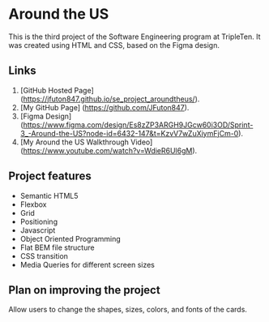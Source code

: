 # Around the US

This is the third project of the Software Engineering program at TripleTen. It was created using HTML and CSS, based on the Figma design.

## Links

1. [GitHub Hosted Page] (https://jfuton847.github.io/se_project_aroundtheus/).
2. [My GitHub Page] (https://github.com/JFuton847).
3. [Figma Design] (https://www.figma.com/design/Es8zZP3ARGH9JGcw60i3OD/Sprint-3_-Around-the-US?node-id=6432-147&t=KzvV7wZuXiymFjCm-0).
4. [My Around the US Walkthrough Video] (https://www.youtube.com/watch?v=WdieR6Ul6gM).

## Project features

- Semantic HTML5
- Flexbox
- Grid
- Positioning
- Javascript
- Object Oriented Programming
- Flat BEM file structure
- CSS transition
- Media Queries for different screen sizes

## Plan on improving the project

Allow users to change the shapes, sizes, colors, and fonts of the cards.
